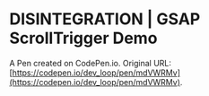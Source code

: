 # DISINTEGRATION | GSAP ScrollTrigger Demo

A Pen created on CodePen.io. Original URL: [https://codepen.io/dev_loop/pen/mdVWRMv](https://codepen.io/dev_loop/pen/mdVWRMv).



